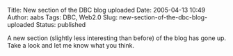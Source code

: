 Title: New section of the DBC blog uploaded
Date: 2005-04-13 10:49
Author: aabs
Tags: DBC, Web2.0
Slug: new-section-of-the-dbc-blog-uploaded
Status: published

A new section (slightly less interesting than before) of the blog has gone up. Take a look and let me know what you think.
